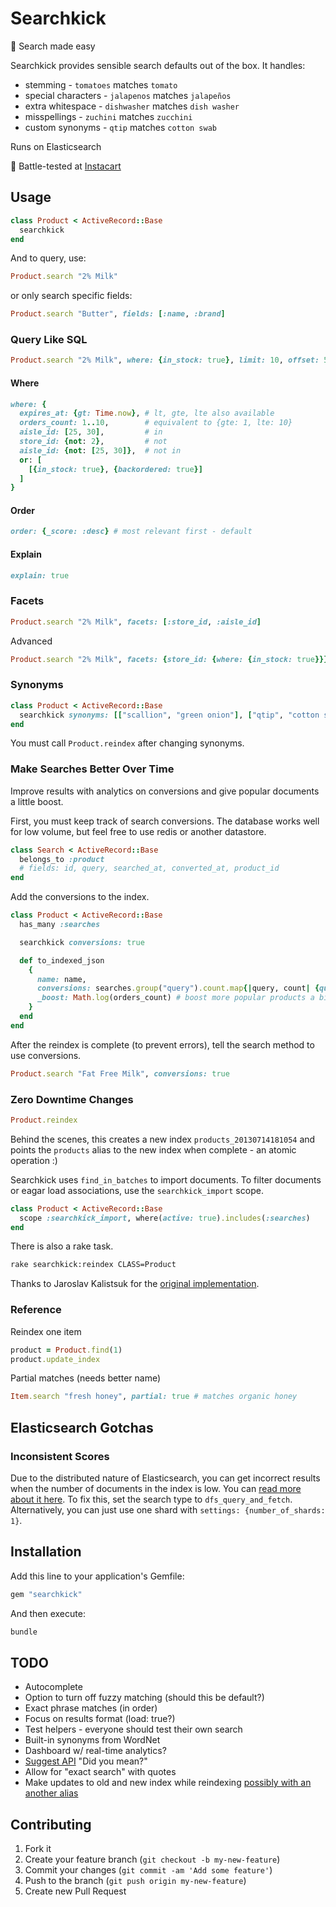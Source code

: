 # Searchkick

:rocket: Search made easy

Searchkick provides sensible search defaults out of the box.  It handles:

- stemming - `tomatoes` matches `tomato`
- special characters - `jalapenos` matches `jalapeños`
- extra whitespace - `dishwasher` matches `dish washer`
- misspellings - `zuchini` matches `zucchini`
- custom synonyms - `qtip` matches `cotton swab`

Runs on Elasticsearch

:tangerine: Battle-tested at [Instacart](https://www.instacart.com)

## Usage

```ruby
class Product < ActiveRecord::Base
  searchkick
end
```

And to query, use:

```ruby
Product.search "2% Milk"
```

or only search specific fields:

```ruby
Product.search "Butter", fields: [:name, :brand]
```

### Query Like SQL

```ruby
Product.search "2% Milk", where: {in_stock: true}, limit: 10, offset: 50
```

#### Where

```ruby
where: {
  expires_at: {gt: Time.now}, # lt, gte, lte also available
  orders_count: 1..10,        # equivalent to {gte: 1, lte: 10}
  aisle_id: [25, 30],         # in
  store_id: {not: 2},         # not
  aisle_id: {not: [25, 30]},  # not in
  or: [
    [{in_stock: true}, {backordered: true}]
  ]
}
```

#### Order

```ruby
order: {_score: :desc} # most relevant first - default
```

#### Explain

```ruby
explain: true
```

### Facets

```ruby
Product.search "2% Milk", facets: [:store_id, :aisle_id]
```

Advanced

```ruby
Product.search "2% Milk", facets: {store_id: {where: {in_stock: true}}}
```

### Synonyms

```ruby
class Product < ActiveRecord::Base
  searchkick synonyms: [["scallion", "green onion"], ["qtip", "cotton swab"]]
end
```

You must call `Product.reindex` after changing synonyms.

### Make Searches Better Over Time

Improve results with analytics on conversions and give popular documents a little boost.

First, you must keep track of search conversions.  The database works well for low volume, but feel free to use redis or another datastore.

```ruby
class Search < ActiveRecord::Base
  belongs_to :product
  # fields: id, query, searched_at, converted_at, product_id
end
```

Add the conversions to the index.

```ruby
class Product < ActiveRecord::Base
  has_many :searches

  searchkick conversions: true

  def to_indexed_json
    {
      name: name,
      conversions: searches.group("query").count.map{|query, count| {query: query, count: count} }, # TODO fix
      _boost: Math.log(orders_count) # boost more popular products a bit
    }
  end
end
```

After the reindex is complete (to prevent errors), tell the search method to use conversions.

```ruby
Product.search "Fat Free Milk", conversions: true
```

### Zero Downtime Changes

```ruby
Product.reindex
```

Behind the scenes, this creates a new index `products_20130714181054` and points the `products` alias to the new index when complete - an atomic operation :)

Searchkick uses `find_in_batches` to import documents.  To filter documents or eagar load associations, use the `searchkick_import` scope.

```ruby
class Product < ActiveRecord::Base
  scope :searchkick_import, where(active: true).includes(:searches)
end
```

There is also a rake task.

```sh
rake searchkick:reindex CLASS=Product
```

Thanks to Jaroslav Kalistsuk for the [original implementation](https://gist.github.com/jarosan/3124884).

### Reference

Reindex one item

```ruby
product = Product.find(1)
product.update_index
```

Partial matches (needs better name)

```ruby
Item.search "fresh honey", partial: true # matches organic honey
```

## Elasticsearch Gotchas

### Inconsistent Scores

Due to the distributed nature of Elasticsearch, you can get incorrect results when the number of documents in the index is low.  You can [read more about it here](http://www.elasticsearch.org/blog/understanding-query-then-fetch-vs-dfs-query-then-fetch/).  To fix this, set the search type to `dfs_query_and_fetch`.  Alternatively, you can just use one shard with `settings: {number_of_shards: 1}`.

## Installation

Add this line to your application's Gemfile:

```ruby
gem "searchkick"
```

And then execute:

```sh
bundle
```

## TODO

- Autocomplete
- Option to turn off fuzzy matching (should this be default?)
- Exact phrase matches (in order)
- Focus on results format (load: true?)
- Test helpers - everyone should test their own search
- Built-in synonyms from WordNet
- Dashboard w/ real-time analytics?
- [Suggest API](http://www.elasticsearch.org/guide/reference/api/search/suggest/) "Did you mean?"
- Allow for "exact search" with quotes
- Make updates to old and new index while reindexing [possibly with an another alias](http://www.kickstarter.com/backing-and-hacking)

## Contributing

1. Fork it
2. Create your feature branch (`git checkout -b my-new-feature`)
3. Commit your changes (`git commit -am 'Add some feature'`)
4. Push to the branch (`git push origin my-new-feature`)
5. Create new Pull Request
